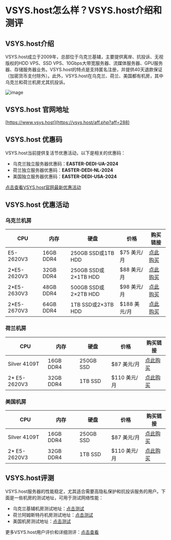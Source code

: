 # VSYS.host怎么样？VSYS.host介绍和测评

## VSYS.host介绍
VSYS.host成立于2009年，总部位于乌克兰基辅，主要提供离岸、抗投诉、无视版权的HDD VPS、SSD VPS、10Gbps大带宽服务器、流媒体服务器、GPU服务器、存储服务器业务。VSYS.host的特点是支持匿名注册，并提供40天退款保证（加密货币支付除外）。此外，VSYS.host在乌克兰、荷兰、美国都有机房，其中乌克兰和荷兰机房尤其抗投诉。

![image](https://github.com/oraleocabr/VSYS/assets/169530015/5fdfe80a-1edb-40d2-8909-536c40ba1361)

## VSYS.host 官网地址
[https://www.vsys.host](https://vsys.host/aff.php?aff=288)

## VSYS.host 优惠码
VSYS.host当前提供复活节优惠活动，以下是相关的优惠码：
- 乌克兰独立服务器优惠码：**EASTER-DEDI-UA-2024**
- 荷兰独立服务器优惠码：**EASTER-DEDI-NL-2024**
- 美国独立服务器优惠码：**EASTER-DEDI-USA-2024**

[点击查看VSYS.host官网最新优惠活动](https://vsys.host/aff.php?aff=288)

## VSYS.host 优惠活动

### 乌克兰机房
| CPU         | 内存     | 硬盘                 | 价格         | 购买链接                                 |
|-------------|----------|----------------------|--------------|----------------------------------------|
| E5-2620V3   | 16GB DDR4 | 250GB SSD或1TB HDD | $75 美元/月   | [点此购买](https://vsys.host/aff.php?aff=288&pid=291)  |
| 2*E5-2620V3 | 32GB DDR4 | 250GB SSD或2×1TB HDD | $88 美元/月   | [点此购买](https://vsys.host/aff.php?aff=288&pid=292)  |
| 2*E5-2630V3 | 48GB DDR4 | 500GB SSD或2×2TB HDD | $98 美元/月   | [点此购买](https://vsys.host/aff.php?aff=288&pid=293)  |
| 2*E5-2670V3 | 64GB DDR4 | 1TB SSD或2×3TB HDD  | $188 美元/月  | [点此购买](https://vsys.host/aff.php?aff=288&pid=294)  |

### 荷兰机房
| CPU         | 内存     | 硬盘       | 价格         | 购买链接                                 |
|-------------|----------|------------|--------------|----------------------------------------|
| Silver 4109T | 16GB DDR4 | 250GB SSD | $87 美元/月   | [点此购买](https://vsys.host/aff.php?aff=288&pid=388)  |
| 2* E5-2620V3 | 32GB DDR4 | 1TB SSD   | $110 美元/月  | [点此购买](https://vsys.host/aff.php?aff=288&pid=263)  |

### 美国机房
| CPU         | 内存     | 硬盘       | 价格         | 购买链接                                 |
|-------------|----------|------------|--------------|----------------------------------------|
| Silver 4109T | 16GB DDR4 | 250GB SSD | $87 美元/月   | [点此购买](https://vsys.host/aff.php?aff=288&pid=391)  |
| 2* E5-2620V3 | 32GB DDR4 | 1TB SSD   | $110 美元/月  | [点此购买](https://vsys.host/aff.php?aff=288&pid=366)  |

## VSYS.host评测

VSYS.host服务器的性能稳定，尤其适合需要高隐私保护和抗投诉服务的用户。下面是一些机房的测试地址，可用于测试网络性能：
- 乌克兰基辅机房测试地址：[点击测试](http://iperf.vsys.host)
- 荷兰阿姆斯特丹机房测试地址：[点击测试](http://iperf-ams.vsys.host)
- 美国机房测试地址：[点击测试](https://iperf-us.vsys.host)

更多VSYS.host用户评价和详细测评：[点击查看](https://vsys.host)




